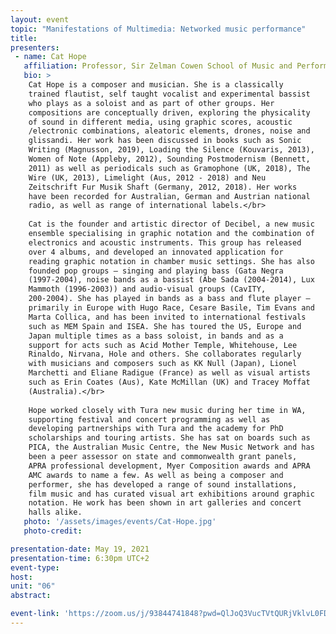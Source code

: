 ```yaml
---
layout: event
topic: "Manifestations of Multimedia: Networked music performance"
title: 
presenters:
 - name: Cat Hope
   affiliation: Professor, Sir Zelman Cowen School of Music and Performance, Monash University
   bio: >
    Cat Hope is a composer and musician. She is a classically
    trained flautist, self taught vocalist and experimental bassist
    who plays as a soloist and as part of other groups. Her
    compositions are conceptually driven, exploring the physicality
    of sound in different media, using graphic scores, acoustic
    /electronic combinations, aleatoric elements, drones, noise and
    glissandi. Her work has been discussed in books such as Sonic
    Writing (Magnusson, 2019), Loading the Silence (Kouvaris, 2013),
    Women of Note (Appleby, 2012), Sounding Postmodernism (Bennett,
    2011) as well as periodicals such as Gramophone (UK, 2018), The
    Wire (UK, 2013), Limelight (Aus, 2012 - 2018) and Neu
    Zeitschrift Fur Musik Shaft (Germany, 2012, 2018). Her works
    have been recorded for Australian, German and Austrian national
    radio, as well as range of international labels.</br>
    
    Cat is the founder and artistic director of Decibel, a new music
    ensemble specialising in graphic notation and the combination of
    electronics and acoustic instruments. This group has released
    over 4 albums, and developed an innovated application for
    reading graphic notation in chamber music settings. She has also
    founded pop groups – singing and playing bass (Gata Negra
    (1997-2004), noise bands as a bassist (Abe Sada (2004-2014), Lux
    Mammoth (1996-2003)) and audio-visual groups (CavITY,
    200-2004). She has played in bands as a bass and flute player –
    primarily in Europe with Hugo Race, Cesare Basile, Tim Evans and
    Marta Collica, and has been invited to international festivals
    such as MEM Spain and ISEA. She has toured the US, Europe and
    Japan multiple times as a bass soloist, in bands and as a
    support for acts such as Acid Mother Temple, Whitehouse, Lee
    Rinaldo, Nirvana, Hole and others. She collaborates regularly
    with musicians and composers such as KK Null (Japan), Lionel
    Marchetti and Eliane Radigue (France) as well as visual artists
    such as Erin Coates (Aus), Kate McMillan (UK) and Tracey Moffat
    (Australia).</br>
    
    Hope worked closely with Tura new music during her time in WA,
    supporting festival and concert programming as well as
    developing partnerships with Tura and the academy for PhD
    scholarships and touring artists. She has sat on boards such as
    PICA, the Australian Music Centre, the New Music Network and has
    been a peer assessor on state and commonwealth grant panels,
    APRA professional development, Myer Composition awards and APRA
    AMC awards to name a few. As well as being a composer and
    performer, she has developed a range of sound installations,
    film music and has curated visual art exhibitions around graphic
    notation. He work has been shown in art galleries and concert
    halls alike.
   photo: '/assets/images/events/Cat-Hope.jpg'
   photo-credit:

presentation-date: May 19, 2021
presentation-time: 6:30pm UTC+2
event-type: 
host: 
unit: "06"
abstract: 

event-link: 'https://zoom.us/j/93844741848?pwd=QlJoQ3VucTVtQURjVklvL0FDQk1jdz09'
---
```

